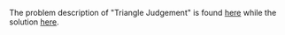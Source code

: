 The problem description of "Triangle Judgement" is found [here](https://leetcode.com/problems/triangle-judgement/description/?envType=study-plan-v2&envId=top-sql-50) while the solution [here](https://github.com/aurimas13/Solutions-To-Problems/blob/main/LeetCode/SQL%20Solutions/Triangle%20Judgement/triangle.sql).